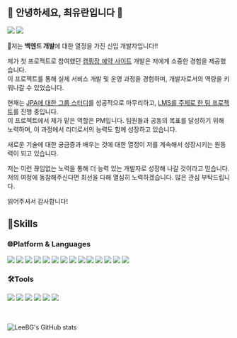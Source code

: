 ## 🙌 안녕하세요, 최유란입니다 🙌

<a href="https://dandelion-talos-481.notion.site/91c19a6fee2f4f6e8cc3f39da8e1a970?pvs=4" target="_blank"><img src="https://img.shields.io/badge/NOTION-000000?style=for-the-badge&logo=notion&logoColor=white"/></a>
<a href="https://mail.naver.com/" target="_blank"><img src="https://img.shields.io/badge/dywjd3355v@naver.com-EA4335?style=for-the-badge&logo=gmail&logoColor=white"/></a>


🌱저는 **백엔드 개발**에 대한 열정을 가진 신입 개발자입니다!!

제가 첫 프로젝트로 참여했던
<a href="https://github.com/Project-japlus/camping" target="_blank">캠핑장 예약 사이트</a> 
개발은 저에게 소중한 경험을 제공했습니다.<br> 이 프로젝트를 통해 실제 서비스 개발 및 운영 과정을 경험하며, 개발자로서의 역량을 키워나갈 수 있었습니다.

현재는 [JPA에 대한 그룹 스터디](https://github.com/choiyuran/Study_JPA)를 성공적으로 마무리하고, 
[LMS를 주제로 한 팀 프로젝트](https://github.com/choiyuran/Simple_LMS)를 진행 중입니다.
<br> 이 프로젝트에서 제가 맡은 역할은 PM입니다. 팀원들과 공동의 목표를 달성하기 위해 노력하며, 이 과정에서 리더로서의 능력도 함께 성장하고 있습니다.

새로운 기술에 대한 궁금증과 배우는 것에 대한 열정이 저를 계속해서 성장시키는 원동력이 되고 있습니다.

저는 이런 끊임없는 노력을 통해 더 능력 있는 개발자로 성장해 나갈 것이라고 믿습니다.<br> 
저의 여정에 동참해주신다면 최선을 다해 열심히 노력하겠습니다. 많은 관심 부탁드립니다.

읽어주셔서 감사합니다!

## 💪Skills
### 🌐Platform & Languages

<div style="display: inline-block">

<img src="https://img.shields.io/badge/Java-FF0000?style=for-the-badge&logo=OpenJDK&logoColor=black"/>

<img src="https://img.shields.io/badge/oracle-F80000?style=for-the-badge&logo=oracle&logoColor=white"/>

<img src="https://img.shields.io/badge/mysql-4479A1?style=for-the-badge&logo=mysql&logoColor=white"/>

<img src="https://img.shields.io/badge/HTML5-E34F26?style=for-the-badge&logo=HTML5&logoColor=white"/>

<img src="https://img.shields.io/badge/css3-1572B6?style=for-the-badge&logo=css3&logoColor=biolet"/>

<img src="https://img.shields.io/badge/JavaScript-F7DF1E?style=for-the-badge&logo=Javascript&logoColor=white"/>

<img src="https://img.shields.io/badge/bootstrap-7952B3?style=for-the-badge&logo=bootstrap&logoColor=white"/>

<img src="https://img.shields.io/badge/jsp-DF7401?style=for-the-badge&logo=openjdk&logoColor=white"/>

<img src="https://img.shields.io/badge/gradle-02303A?style=for-the-badge&logo=gradle&logoColor=white"/>

<img src="https://img.shields.io/badge/maven-C71A36?style=for-the-badge&logo=apachemaven&logoColor=white"/>

<img src="https://img.shields.io/badge/spring-6DB33F?style=for-the-badge&logo=spring&logoColor=white"/>

<img src="https://img.shields.io/badge/springboot-6DB33F?style=for-the-badge&logo=springboot&logoColor=white"/>

<img src="https://img.shields.io/badge/python-3776AB?style=for-the-badge&logo=python&logoColor=white"/>

<img src="https://img.shields.io/badge/linux-FCC624?style=for-the-badge&logo=linux&logoColor=white"/>

</div>

### 🛠️Tools

<div style="display: inline-block">

<img src="https://img.shields.io/badge/git-F05032?style=for-the-badge&logo=git&logoColor=white"/>

<img src="https://img.shields.io/badge/github-181717?style=for-the-badge&logo=github&logoColor=white"/>

<img src="https://img.shields.io/badge/eclipse-2C2255?style=for-the-badge&logo=eclipseide&logoColor=white"/>

<img src="https://img.shields.io/badge/Visual Studio Code-007ACC?style=for-the-badge&logo=visualstudiocode&logoColor=white"/>

<img src="https://img.shields.io/badge/IntelliJ IDEA-000000?style=for-the-badge&logo=intellijidea&logoColor=white"/>

<img src="https://img.shields.io/badge/Apache NetBeans IDE-1B6AC6?style=for-the-badge&logo=apacheNetBeansIDE&logoColor=white"/>

</div>

<br/>
<br/>
<br/>

![LeeBG's GitHub stats](https://github-readme-stats.vercel.app/api?username=choiyuran&show_icons=true&theme=radical)
